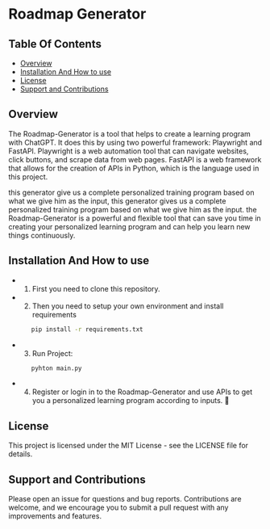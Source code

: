 # Roadmap Generator


## Table Of Contents
- [Overview](#overview)
- [Installation And How to use](#installation-and-how-to-use)
- [License](#license)
- [Support and Contributions](#support-and-contributions)


## Overview

The Roadmap-Generator is a tool that helps to create a learning program with ChatGPT.
It does this by using two powerful framework: Playwright and FastAPI. Playwright is a web automation tool that can navigate websites, click buttons, and scrape data from web pages. FastAPI is a web framework that allows for the creation of APIs in Python, which is the language used in this project.

this generator give us a complete personalized training program based on what we give him as the input, this generator gives us a complete personalized training program based on what we give him as the input. the Roadmap-Generator is a powerful and flexible tool that can save you time in creating your personalized learning program and can help you learn new things continuously.


## Installation And How to use

- 1. First you need to clone this repository.
- 2. Then you need to setup your own environment and install requirements
    ```bash
       pip install -r requirements.txt
    ```
- 3. Run Project:
    ```bash
       pyhton main.py
    ```
- 4. Register or login in to the Roadmap-Generator and use APIs to get you a personalized learning program according to inputs. 🚀


## License

This project is licensed under the MIT License - see the LICENSE file for details.


## Support and Contributions

Please open an issue for questions and bug reports. Contributions are welcome, and we encourage you to submit a pull request with any improvements and features.

